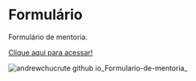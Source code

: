 # Formulário


Formulário de mentoria.


[Clique aqui para acessar!](https://andrewchucrute.github.io/Formulario-de-mentoria/)


![andrewchucrute github io_Formulario-de-mentoria_](https://user-images.githubusercontent.com/103382295/190900500-627cbfe1-620b-46dd-a414-3b5845839605.png)





